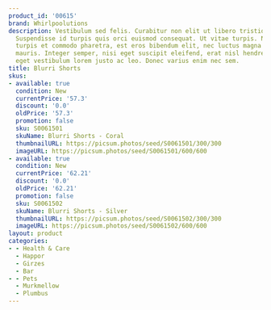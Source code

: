 ```yaml
---
product_id: '00615'
brand: Whirlpoolutions
description: Vestibulum sed felis. Curabitur non elit ut libero tristique sodales.
  Suspendisse id turpis quis orci euismod consequat. Ut vitae turpis. Nullam varius,
  turpis et commodo pharetra, est eros bibendum elit, nec luctus magna felis sollicitudin
  mauris. Integer semper, nisi eget suscipit eleifend, erat nisl hendrerit justo,
  eget vestibulum lorem justo ac leo. Donec varius enim nec sem.
title: Blurri Shorts
skus:
- available: true
  condition: New
  currentPrice: '57.3'
  discount: '0.0'
  oldPrice: '57.3'
  promotion: false
  sku: S0061501
  skuName: Blurri Shorts - Coral
  thumbnailURL: https://picsum.photos/seed/S0061501/300/300
  imageURL: https://picsum.photos/seed/S0061501/600/600
- available: true
  condition: New
  currentPrice: '62.21'
  discount: '0.0'
  oldPrice: '62.21'
  promotion: false
  sku: S0061502
  skuName: Blurri Shorts - Silver
  thumbnailURL: https://picsum.photos/seed/S0061502/300/300
  imageURL: https://picsum.photos/seed/S0061502/600/600
layout: product
categories:
- - Health & Care
  - Happor
  - Girzes
  - Bar
- - Pets
  - Murkmellow
  - Plumbus
---
```

